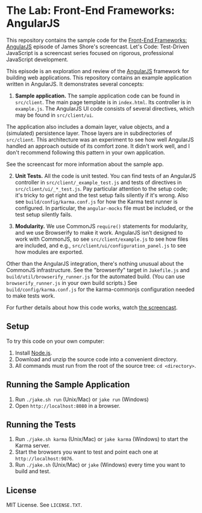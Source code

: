 The Lab: Front-End Frameworks: AngularJS
===========

This repository contains the sample code for the [Front-End Frameworks: AngularJS](http://www.letscodejavascript.com/v3/episodes/lab/13) episode of James Shore's screencast. Let's Code: Test-Driven JavaScript is a screencast series focused on rigorous, professional JavaScript development.

This episode is an exploration and review of the [AngularJS](https://angularjs.org/) framework for building web applications. This repository contains an example application written in AngularJS. It demonstrates several concepts:

1. **Sample application.** The sample application code can be found in `src/client`. The main page template is in `index.html`. Its controller is in `example.js`. The AngularJS UI code consists of several directives, which may be found in `src/client/ui`.

  The application also includes a domain layer, value objects, and a (simulated) persistence layer. Those layers are in subdirectories of `src/client`. This architecture was an experiment to see how well AngularJS handled an approach outside of its comfort zone. It didn't work well, and I don't recommend following this pattern in your own application.

  See the screencast for more information about the sample app.

2. **Unit Tests.** All the code is unit tested. You can find tests of an AngularJS controller in `src/client/_example_test.js` and tests of directives in `src/client/ui/_*_test.js`. Pay particular attention to the setup code; it's tricky to get right and the test setup fails silently if it's wrong. Also see `build/config/karma.conf.js` for how the Karma test runner is configured. In particular, the `angular-mocks` file must be included, or the test setup silently fails.

3. **Modularity.** We use CommonJS `require()` statements for modularity, and we use Browserify to make it work. AngularJS isn’t designed to work with CommonJS, so see `src/client/example.js` to see how files are included, and e.g., `src/client/ui/configuration_panel.js` to see how modules are exported.

  Other than the AngularJS integration, there's nothing unusual about the CommonJS infrastructure. See the "browserify" target in `Jakefile.js` and `build/util/browserify_runner.js` for the automated build. (You can use `browserify_runner.js` in your own build scripts.) See `build/config/karma.conf.js` for the karma-commonjs configuration needed to make tests work.

For further details about how this code works, watch [the screencast](http://www.letscodejavascript.com/v3/episodes/lab/13).


Setup
-----

To try this code on your own computer:

1. Install [Node.js](http://nodejs.org/download/).
2. Download and unzip the source code into a convenient directory.
3. All commands must run from the root of the source tree: `cd <directory>`.


Running the Sample Application
------------------------------

1. Run `./jake.sh run` (Unix/Mac) or `jake run` (Windows)
2. Open `http://localhost:8080` in a browser.


Running the Tests
-----------------

1. Run `./jake.sh karma` (Unix/Mac) or `jake karma` (Windows) to start the Karma server.
2. Start the browsers you want to test and point each one at `http://localhost:9876`.
3. Run `./jake.sh` (Unix/Mac) or `jake` (Windows) every time you want to build and test.


License
-------

MIT License. See `LICENSE.TXT`.